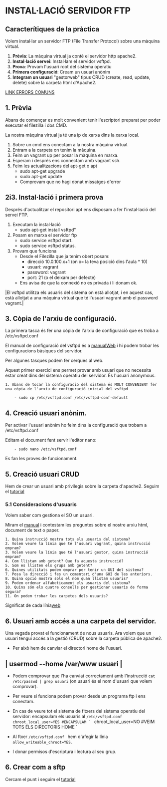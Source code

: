 # INSTAL·LACIÓ SERVIDOR FTP

## Caracterítiques de la pràctica

Volem instal·lar un servidor FTP (File Transfer Protocol) sobre una màquina virtual.

1. **Prèvia**: La màquina virtual ja conté el servidor http apache2.
2. **Instal·lació servei**: Instal·lam el servidor vsftpd.
3. **Prova**: Provam l'usuari root del sistema operatiu
3. **Primera configuració**: Cream un usuari anònim
4. **Integram un usuari** "gestorweb" tipus CRUD (create, read, update, delete) sobre la carpeta html d'Apache2.

[LINK ERRORS COMUNS](https://www.siteground.es/kb/errores-comunes-ftp/)

## 1. Prèvia
Abans de començar es molt convenient tenir l'escriptori preparat per poder executar el filezilla i dos CMD.

La nostra màquina virtual ja té una ip de xarxa dins la xarxa local.

1. Sobre un cmd ens conectam a la nostra màquina virtual. 
2. Entram a la carpeta on tenim la màquina.
3. Feim un vagrant up per posar la màquina en marxa.
4. Esperam i després ens connectam amb vagrant ssh. 
5. Feim les actualitzacions del apt-get o apt
    - sudo apt-get upgrade
    - sudo apt-get update
    - Comprovam que no hagi donat missatges d'error

## 2i3. Instal·lació i primera prova

Després d'actualitzar el repositori apt ens disposam a fer l'instal·lació del servei FTP.
    
1. Executam la instal·lació
    - sudo apt-get install vsftpd"
2. Posam en marxa el servidor ftp
    - sudo service vsftpd start.
    - sudo service vsftpd status.
3. Provam que funciona
    - Desde el Filezilla que ja tenim obert posam:
        - direcció 10.0.100.x+1 (on x= la teva posició dins l'aula * 10) 
        - usuari: vagrant
        - password: vagrant
        - port: 21 (o el deixam per defecte)
    - Ens avisa de que la connexió no es privada i li donam ok.

|El vsftpd utilitza els usuaris del sistema on està allotjat, i en aquest cas, està allotjat a una màquina virtual que té l'usuari vagrant amb el password vagrant.|
## 3. Còpia de l'arxiu de configuració.

La primera tasca és fer una còpia de l'arxiu de configuració que es troba a /etc/vsftpd.conf

El manual de configuració del vsftpd és a [manualWeb](https://security.appspot.com/vsftpd.html) i hi podem trobar 
les configuracions bàsiques del servidor.

Per algunes tasques podem fer cerques al web.

Aquest primer exercici ens permet provar amb usuari que no necessita estar creat dins del sistema operatiu del servidor. És l'usuari anonymous.

    1. Abans de tocar la configuració del sistema és MOLT CONVENIENT fer una còpia de l'arxiu de configuració inicial del vsftpd

        - sudo cp /etc/vsftpd.conf /etc/vsftpd-conf-default


## 4. Creació usuari anònim.

Per activar l'usuari anònim ho feim dins la configuració que trobam a /etc/vsftpd.conf

Editam el document fent servir l'editor nano:

        - sudo nano /etc/vsftpd.conf

Es fan les proves de funcionament.

## 5. Creació usuari CRUD

Hem de crear un usuari amb privilegis sobre la carpeta d'apache2. Seguim el [tutorial](https://ca.ubunlog.com/vsftpd-instal%c2%b7lar-un-servidor-ftp-Ubuntu/)

### 5.1 Consideracions d'usuaris

Volem saber com gestiona el SO un usuari. 

Miram el [manual](https://www.hostinger.es/tutoriales/como-ver-usuarios-en-linux#Requisitos_previos_para_ver_usuarios_de_Linux) i contestam les preguntes sobre el nostre arxiu html, document de text o paper.

    1. Quina instrucció mostra tots els usuaris del sistema?
    2. Volem veure la línia que té l'usuari vagrant, quina instrucció empram?
    3. Volem veure la línia que té l'usuari gestor, quina instrucció empram?
    4. Com llistam amb getent? Que fa aquesta instrucció?
    5. Som es llisten els grups amb getent?
    6. Quines utilitats podem emprar per tenir un GUI del sistema? 
    7. Posa la direcció i fes un comentari d'una GUI de les anteriors.
    8. Quina opció mostra sols el nom quan llistam usuaris?
    9. Podem ordenar alfabeticament els usuaris del sistema?
    10. Quins són els quatre consells per gestionar usuaris de forma segura?
    11. On podem trobar les carpetes dels usuaris?

Significat de cada línia[web](https://e-mc2.net/blog/sobre-el-archivo-etcpasswd/)







## 6. Usuari amb accés a una carpeta del servidor.
Una vegada provat el funcionament de nous usuaris. Ara volem que un usuari tengui accés a la gestió (CRUD) sobre la carpeta pública de apache2.

- Per això hem de canviar el directori home de l'usuari.

| usermod --home /var/www usuari |
----------------------------------

- Podem comprovar que l'ha canviat correctament amb l'instrucció ` cat /etc/passwd | grep usuari ` (on usuari és el nom d'usuari que volem comprovar).

- Per veure si funciona podem provar desde un programa ftp i ens conectam. 

- En cas de veure tot el sistema de fitxers del sistema operatiu del servidor: encapsulam els usuaris al `/etc/vsftpd.conf `
` chroot_local_user=YES #ENCAPSULAM ´ 
` chroot_local_user=NO #VEIM TOTS ELS DIRECTORIS HOME ´

- Al ftxer `/etc/vsftpd.conf ` hem d'afegir la línia ` allow_writeable_chroot=YES `.

- I donar permisos d'escriptura i lectura al seu grup.



## 6. Crear com a sftp

Cercam el punt i seguim el [tutorial](https://ca.ubunlog.com/vsftpd-instal%c2%b7lar-un-servidor-ftp-Ubuntu/)
